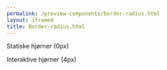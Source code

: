 ```yaml
--- 
permalink: /preview-components/border-radius.html
layout: iframed 
title: Border-radius.html
---
```

<div class="container">
    <div class="row">
        <div class="col-12 col-sm-12 col-md-6">
            <p class="h6">Statiske hjørner (0px)</p>
            <div class="static-border-radius-example"></div>
        </div>
        <div class="col-12 col-sm-12 col-md-6">
            <p class="h6">Interaktive hjørner (4px)</p>
            <div class="interactive-border-radius-example"></div>
        </div>
    </div>
</div>